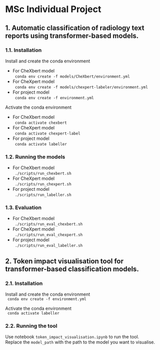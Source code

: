 # MSc Individual Project

## 1. Automatic classification of radiology text reports using transformer-based models.
### 1.1. Installation
Install and create the conda environment
- For CheXbert model <br>
``` conda env create -f models/CheXbert/environment.yml```
- For CheXpert model <br>
``` conda env create -f models/chexpert-labeler/environment.yml```
- For project model <br>
``` conda env create -f environment.yml```

Activate the conda environment
- For CheXbert model <br>
``` conda activate chexbert```
- For CheXpert model <br>
``` conda activate chexpert-label```
- For project model <br>
``` conda activate labeller```

### 1.2. Running the models
- For CheXbert model <br>
``` ./scripts/run_chexbert.sh```
- For CheXpert model <br>
``` ./scripts/run_chexpert.sh```
- For project model <br>
``` ./scripts/run_labeller.sh```

### 1.3. Evaluation
- For CheXbert model <br>
``` ./scripts/run_eval_chexbert.sh```
- For CheXpert model <br>
``` ./scripts/run_eval_chexpert.sh```
- For project model <br>
``` ./scripts/run_eval_labeller.sh```


## 2. Token impact visualisation tool for transformer-based classification models.

### 2.1. Installation
Install and create the conda environment <br>
``` conda env create -f environment.yml```

Activate the conda environment <br>
``` conda activate labeller```

### 2.2. Running the tool
Use notebook `token_impact_visualisation.ipynb` to run the tool. <br>
Replace the `model_path` with the path to the model you want to visualise.